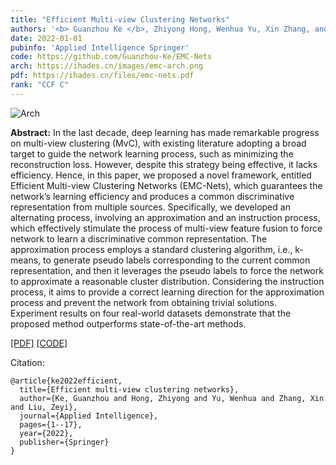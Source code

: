 ```yaml
---
title: "Efficient Multi-view Clustering Networks"
authors: '<b> Guanzhou Ke </b>, Zhiyong Hong, Wenhua Yu, Xin Zhang, and Zeyi Liu'
date: 2022-01-01
pubinfo: 'Applied Intelligence Springer'
code: https://github.com/Guanzhou-Ke/EMC-Nets
arch: https://ihades.cn/images/emc-arch.png
pdf: https://ihades.cn/files/emc-nets.pdf
rank: "CCF C"
---
```


![Arch](https://ihades.cn/images/emc-arch.png)


**Abstract:** In the last decade, deep learning has made remarkable progress on multi-view clustering (MvC), with existing literature adopting a broad target to guide the network learning process, such as minimizing the reconstruction loss. However, despite this strategy being effective, it lacks efficiency. Hence, in this paper, we proposed a novel framework, entitled Efficient Multi-view Clustering Networks (EMC-Nets), which guarantees the network’s learning efficiency and produces a common discriminative representation from multiple sources. Specifically, we developed an alternating process, involving an approximation and an instruction process, which effectively stimulate the process of multi-view feature fusion to force network to learn a discriminative common representation. The approximation process employs a standard clustering algorithm, i.e., k-means, to generate pseudo labels corresponding to the current common representation, and then it leverages the pseudo labels to force the network to approximate a reasonable cluster distribution. Considering the instruction process, it aims to provide a correct learning direction for the approximation process and prevent the network from obtaining trivial solutions. Experiment results on four real-world datasets demonstrate that the proposed method outperforms state-of-the-art methods. 

[\[PDF\]](https://ihades.cn/files/emc-nets.pdf) [\[CODE\]](https://github.com/Guanzhou-Ke/EMC-Nets)

Citation:

```
@article{ke2022efficient,
  title={Efficient multi-view clustering networks},
  author={Ke, Guanzhou and Hong, Zhiyong and Yu, Wenhua and Zhang, Xin and Liu, Zeyi},
  journal={Applied Intelligence},
  pages={1--17},
  year={2022},
  publisher={Springer}
}
```